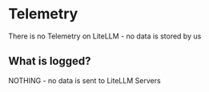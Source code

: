 # Telemetry 

There is no Telemetry on LiteLLM - no data is stored by us

## What is logged? 

NOTHING - no data is sent to LiteLLM Servers

